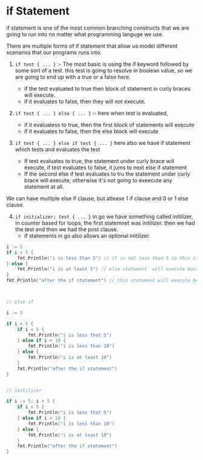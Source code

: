 # if Statement

if statement is one of the most common branching constructs that we are going to run into no matter what programming languge we use.

There are multiple forms of if statement that allow us model different scenarios that our programs runs into.

1. `if test { ... }` :- The most basic is using the if keyword followed by some sort of a test. this test is going to resolve in boolean value, so we are going to end up with a true or a false here. 
    - if the test evaluated to true then block of statement in curly braces will execute.
    - if it evaluates to false, then they will not execute.

2. `if test { ... } else { ... }` :- here when test is evaluated,
    - if it evaluatess to true,  then the first block of statements will execute 
    - if it evaluates to false, then the else block will execute

3. `if test { ... } else if test { ... }` here also we have if statement which tests and evaluates the test
    - If test evaluates to true, the statement under curly brace will execute, if test evaluates to false, it jums to next else if statement
    - If the second else if test evaluates to tru the statement under curly brace will execute, otherwise it's not going to exeecute any statement at all.

We can have multiple else if clause, but atlease 1 if clause and 0 or 1 else clause. 


4. `if initializer; test { ... }` in go we have something called initilizer, in counter based for loops, the first statemnet was initilizer. then we had the test and then we had the post clause.  
    - if statements in go also allows an optional initilizer.


```go
i := 5
if i < 5 { 
    fmt.Println("i is less than 5") // if is not less than 5 so this statement will not execute.
} else {
    fmt.Println("i is at least 5") // else statement  will execute because if statement evaluates to false
}
fmt.Println("after the if statement") // this statement will execute because it is out of the if statement



// else if 

i := 5

if i < 5 {
    if i < 5 {
        fmt.Println("i is less that 5")
    } else if i < 10 {
        fmt.Println("i is less than 10")
    } else {
        fmt.Println("i is at least 10")
    }
    fmt.Println("after the if statement")
}


// initilizer

if i := 5; i < 5 {
    if i < 5 {
        fmt.Println("i is less that 5")
    } else if i < 10 {
        fmt.Println("i is less than 10")
    } else {
        fmt.Println("i is at least 10")
    }
    fmt.Println("after the if statement")
}

```